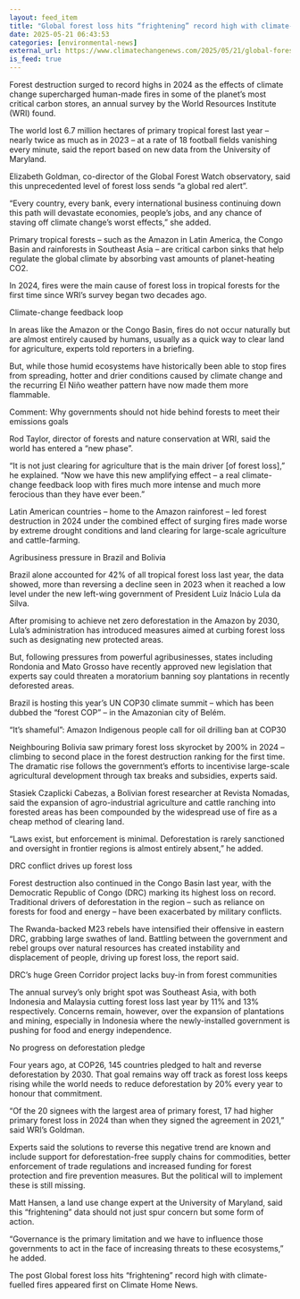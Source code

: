 ```yaml
---
layout: feed_item
title: "Global forest loss hits “frightening” record high with climate-fuelled fires"
date: 2025-05-21 06:43:53
categories: [environmental-news]
external_url: https://www.climatechangenews.com/2025/05/21/global-forest-loss-hits-frightening-record-high-with-climate-fuelled-fires/
is_feed: true
---
```


Forest destruction surged to record highs in 2024 as the effects of climate change supercharged human-made fires in some of the planet’s most critical carbon stores, an annual survey by the World Resources Institute (WRI) found.



The world lost 6.7 million hectares of primary tropical forest last year &#8211; nearly twice as much as in 2023 &#8211; at a rate of 18 football fields vanishing every minute, said the report based on new data from the University of Maryland.



Elizabeth Goldman, co-director of the Global Forest Watch observatory, said this unprecedented level of forest loss sends “a global red alert”.



“Every country, every bank, every international business continuing down this path will devastate economies, people&#8217;s jobs, and any chance of staving off climate change’s worst effects,” she added.





    
        
            

    
        

            

            

                
                    
                                    

            

        
    









Primary tropical forests &#8211; such as the Amazon in Latin America, the Congo Basin and rainforests in Southeast Asia &#8211; are critical carbon sinks that help regulate the global climate by absorbing vast amounts of planet-heating CO2.



In 2024, fires were the main cause of forest loss in tropical forests for the first time since WRI’s survey began two decades ago.



Climate-change feedback loop



In areas like the Amazon or the Congo Basin, fires do not occur naturally but are almost entirely caused by humans, usually as a quick way to clear land for agriculture, experts told reporters in a briefing. 



But, while those humid ecosystems have historically been able to stop fires from spreading, hotter and drier conditions caused by climate change and the recurring El Niño weather pattern have now made them more flammable.




Comment: Why governments should not hide behind forests to meet their emissions goals 




Rod Taylor, director of forests and nature conservation at WRI, said the world has entered a “new phase”.



“It is not just clearing for agriculture that is the main driver [of forest loss],” he explained. “Now we have this new amplifying effect &#8211; a real climate-change feedback loop with fires much more intense and much more ferocious than they have ever been.”



Latin American countries &#8211; home to the Amazon rainforest &#8211; led forest destruction in 2024 under the combined effect of surging fires made worse by extreme drought conditions and land clearing for large-scale agriculture and cattle-farming.





    
        
            

    
        

            

            

                
                    
                                    

            

        
    









Agribusiness pressure in Brazil and Bolivia 



Brazil alone accounted for 42% of all tropical forest loss last year, the data showed, more than reversing a decline seen in 2023 when it reached a low level under the new left-wing government of President Luiz Inácio Lula da Silva.



After promising to achieve net zero deforestation in the Amazon by 2030, Lula’s administration has introduced measures aimed at curbing forest loss such as designating new protected areas.



But, following pressures from powerful agribusinesses, states including Rondonia and Mato Grosso have recently approved new legislation that experts say could threaten a moratorium banning soy plantations in recently deforested areas.



Brazil is hosting this year’s UN COP30 climate summit &#8211; which has been dubbed the “forest COP” &#8211; in the Amazonian city of Belém.




“It’s shameful”: Amazon Indigenous people call for oil drilling ban at COP30




Neighbouring Bolivia saw primary forest loss skyrocket by 200% in 2024 &#8211; climbing to second place in the forest destruction ranking for the first time. The dramatic rise follows the government’s efforts to incentivise large-scale agricultural development through tax breaks and subsidies, experts said.



Stasiek Czaplicki Cabezas, a Bolivian forest researcher at Revista Nomadas, said the expansion of agro-industrial agriculture and cattle ranching into forested areas has been compounded by the widespread use of fire as a cheap method of clearing land.



“Laws exist, but enforcement is minimal. Deforestation is rarely sanctioned and oversight in frontier regions is almost entirely absent,” he added.



DRC conflict drives up forest loss



Forest destruction also continued in the Congo Basin last year, with the Democratic Republic of Congo (DRC) marking its highest loss on record. Traditional drivers of deforestation in the region &#8211; such as reliance on forests for food and energy &#8211; have been exacerbated by military conflicts.



The Rwanda-backed M23 rebels have intensified their offensive in eastern DRC, grabbing large swathes of land. Battling between the government and rebel groups over natural resources has created instability and displacement of people, driving up forest loss, the report said.




DRC’s huge Green Corridor project lacks buy-in from forest communities




The annual survey’s only bright spot was Southeast Asia, with both Indonesia and Malaysia cutting forest loss last year by 11% and 13% respectively. Concerns remain, however, over the expansion of plantations and mining, especially in Indonesia where the newly-installed government is pushing for food and energy independence.



No progress on deforestation pledge



Four years ago, at COP26, 145 countries pledged to halt and reverse deforestation by 2030. That goal remains way off track as forest loss keeps rising while the world needs to reduce deforestation by 20% every year to honour that commitment.



“Of the 20 signees with the largest area of primary forest, 17 had higher primary forest loss in 2024 than when they signed the agreement in 2021,” said WRI’s Goldman.





    
        
            

    
        

            

            

                
                    
                                    

            

        
    









Experts said the solutions to reverse this negative trend are known and include support for deforestation-free supply chains for commodities, better enforcement of trade regulations and increased funding for forest protection and fire prevention measures. But the political will to implement these is still missing.



Matt Hansen, a land use change expert at the University of Maryland, said this “frightening” data should not just spur concern but some form of action.



“Governance is the primary limitation and we have to influence those governments to act in the face of increasing threats to these ecosystems,” he added.




The post Global forest loss hits &#8220;frightening&#8221; record high with climate-fuelled fires appeared first on Climate Home News.
